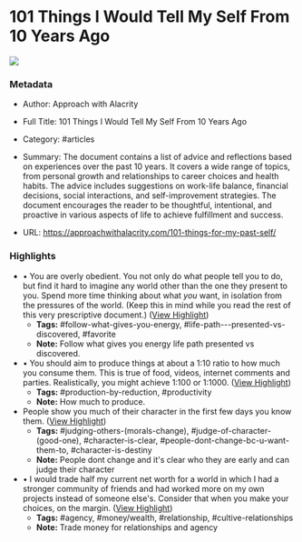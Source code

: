 # 101 Things I Would Tell My Self From 10 Years Ago

![](https://www.approachwithalacrity.com/content/images/size/w1200/2024/03/marshmallows-1.png)

### Metadata

- Author: Approach with Alacrity
- Full Title: 101 Things I Would Tell My Self From 10 Years Ago
- Category: #articles

- Summary: The document contains a list of advice and reflections based on experiences over the past 10 years. It covers a wide range of topics, from personal growth and relationships to career choices and health habits. The advice includes suggestions on work-life balance, financial decisions, social interactions, and self-improvement strategies. The document encourages the reader to be thoughtful, intentional, and proactive in various aspects of life to achieve fulfillment and success. 

- URL: https://approachwithalacrity.com/101-things-for-my-past-self/

### Highlights

- • You are overly obedient. You not only do what people tell you to do, but find it hard to imagine any world other than the one they present to you. Spend more time thinking about what *you* want, in isolation from the pressures of the world. (Keep this in mind while you read the rest of this very prescriptive document.) ([View Highlight](https://read.readwise.io/read/01hwnka1n2xc8xyvvxfhn3nwa2))
    - **Tags:** #follow-what-gives-you-energy, #life-path---presented-vs-discovered, #favorite
    - **Note:** Follow what gives you energy life path presented vs discovered.
- • You should aim to produce things at about a 1:10 ratio to how much you consume them. This is true of food, videos, internet comments and parties. Realistically, you might achieve 1:100 or 1:1000. ([View Highlight](https://read.readwise.io/read/01hwnkpvvfmk7as8nw8477w2n1))
    - **Tags:** #production-by-reduction, #productivity
    - **Note:** How much to produce.
- People show you much of their character in the first few days you know them. ([View Highlight](https://read.readwise.io/read/01hwnkzcymyd2t9d4gpvcgznrw))
    - **Tags:** #judging-others-(morals-change), #judge-of-character-(good-one), #character-is-clear, #people-dont-change-bc-u-want-them-to, #character-is-destiny
    - **Note:** People dont change and it's clear who they are early and can judge their character
- • I would trade half my current net worth for a world in which I had a stronger community of friends and had worked more on my own projects instead of someone else's. Consider that when you make your choices, on the margin. ([View Highlight](https://read.readwise.io/read/01hwnm349bvp9j4c3vfdde794p))
    - **Tags:** #agency, #money/wealth, #relationship, #cultive-relationships
    - **Note:** Trade money for relationships and agency
